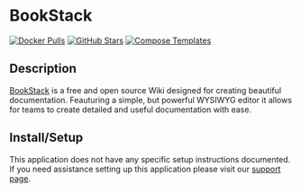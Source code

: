 # BookStack

[![Docker Pulls](https://img.shields.io/docker/pulls/linuxserver/bookstack?style=flat-square&color=607D8B&label=docker%20pulls&logo=docker)](https://hub.docker.com/r/linuxserver/bookstack)
[![GitHub Stars](https://img.shields.io/github/stars/linuxserver/docker-bookstack?style=flat-square&color=607D8B&label=github%20stars&logo=github)](https://github.com/linuxserver/docker-bookstack)
[![Compose Templates](https://img.shields.io/static/v1?style=flat-square&color=607D8B&label=compose&message=templates)](https://github.com/GhostWriters/DockSTARTer/tree/master/compose/.apps/bookstack)

## Description

[BookStack](https://www.bookstackapp.com) is a free and open source Wiki
designed for creating beautiful documentation. Feauturing a simple, but powerful
WYSIWYG editor it allows for teams to create detailed and useful documentation
with ease.

## Install/Setup

This application does not have any specific setup instructions documented. If
you need assistance setting up this application please visit our
[support page](https://dockstarter.com/basics/support/).
